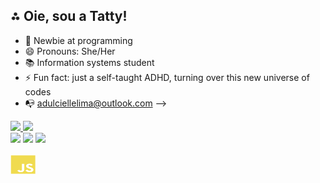 ## ⁂ Oie, sou a Tatty!

- 🌱 Newbie at programming 
- 😄 Pronouns: She/Her
- 📚 Information systems student
- ⚡ Fun fact: just a self-taught ADHD, turning over this new universe of codes
- 📭 adulciellelima@outlook.com
-->
 <div>
  <a href="https://github.com/tattylima">
  <img height="180em" src="https://github-readme-stats.vercel.app/api?username=TattyLima&show_icons=true&theme=dark&include_all_commits=true&count_private=true"/>
  <img height="180em" src="https://github-readme-stats.vercel.app/api/top-langs/?username=TattyLima&layout=compact&langs_count=7&theme=dark"/>
</div>

<div> 
<a href="https://instagram.com/tattylima9" target="_blank"><img src="https://img.shields.io/badge/-Instagram-%23E4405F?style=for-the-badge&logo=instagram&logoColor=white" target="_blank"></a>
 	<a href="https://www.twitch.tv/tattylima9" target="_blank"><img src="https://img.shields.io/badge/Twitch-9146FF?style=for-the-badge&logo=twitch&logoColor=white" target="_blank"></a>
  <a href="https://www.linkedin.com/in/tattylima/" target="_blank"><img src="https://img.shields.io/badge/-LinkedIn-%230077B5?style=for-the-badge&logo=linkedin&logoColor=white" target="_blank"></a> 
  
<div style="display: inline_block"><br>
  <img align="center" alt="Rafa-Js" height="30" width="40" src="https://raw.githubusercontent.com/devicons/devicon/master/icons/javascript/javascript-plain.svg">
  </div>
